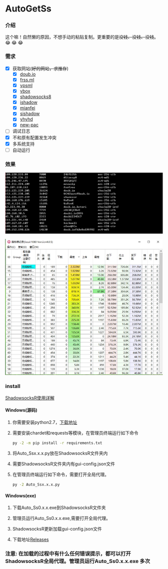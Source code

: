 # AutoGetSs
### 介绍

这个嘛！自然懒的原因，不想手动的粘贴复制。更重要的是~~没钱、没钱、没钱~~。:joy: :joy: :joy:

### 需求

- [x] 获取网站(~~好的网站，求推存~~)
    - [x] [doub.io](https://doub.io/sszhfx/)
    - [x] [frss.ml](http://frss.ml/)
    - [x] [vpsml](http://ss.vpsml.site/)
    - [x] [vbox](https://www.vbox.co/)
    - [x] [shadowsocks8](http://free.shadowsocks8.cc/)
    - [x] [ishadow](https://ishadow.info/)
    - [x] [mianfei](http://www.shadowsocks.asia/mianfei/10.html)
    - [x] [sishadow](http://ishadow.info/)
    - [x] [yhyhd](https://xsjs.yhyhd.org/free-ss/)
    - [x] [new-pac](https://github.com/Alvin9999/new-pac/wiki/ss%E5%85%8D%E8%B4%B9%E8%B4%A6%E5%8F%B7)
- [ ] 调试日志
- [x] 不和原有配置发生冲突
- [x] 多系统支持
- [ ] 自动运行

### 效果
![](./img/getSs_img.jpg)

![](./img/Ss_img.jpg)

### install
[ShadowsocksR使用详解](https://doub.io/ss-jc10/)

#### Windows(源码)

1. 你需要安装python2.7，[下载地址](https://www.python.org/)

2. 需要安装chardet和requests等模块，在管理员终端运行如下命令

   ```cmd
   py -2 -m pip install -r requirements.txt
   ```

3. 将Auto_Ssx.x.x.py放在ShadowsocksR文件夹内

4. 需要ShadowsocksR文件夹内有gui-config.json文件

5. 在管理员终端运行如下命令，需要打开全局代理。
    ```cmd
    py -2 Auto_Ssx.x.x.py
    ```

#### Windows(exe)

1. 下载Auto_Ss0.x.x.exe到ShadowsocksR文件夹

2. 管理员运行Auto_Ss0.x.x.exe,需要打开全局代理。

3. ShadowsocksR更新加载gui-config.json文件

4. 下载地址[Releases](https://github.com/luxux/spider/releases)

### 注意: 在加载的过程中有什么任何错误提示，都可以打开ShadowsocksR全局代理。管理员运行Auto_Ss0.x.x.exe **多次**
